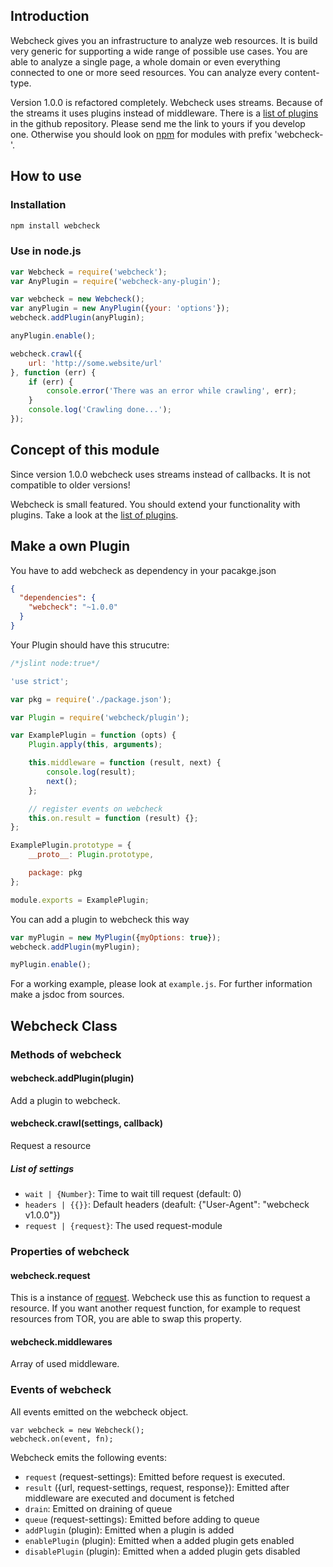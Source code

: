 ## Introduction
Webcheck gives you an infrastructure to analyze web resources. It is build very generic for supporting a wide range of
possible use cases. You are able to analyze a single page, a whole domain or even everything connected to one or more
seed resources. You can analyze every content-type.

Version 1.0.0 is refactored completely. Webcheck uses streams. Because of the streams it uses plugins instead of
middleware. There is a [list of plugins](https://github.com/atd-schubert/node-webcheck/blob/master/PLUGINS.md)
in the github repository. Please send me the link to yours if you develop one. Otherwise you should look on
[npm](https://www.npmjs.com/) for modules with prefix 'webcheck-'.

## How to use

### Installation

```bash
npm install webcheck
```

### Use in node.js

```js
var Webcheck = require('webcheck');
var AnyPlugin = require('webcheck-any-plugin');

var webcheck = new Webcheck();
var anyPlugin = new AnyPlugin({your: 'options'});
webcheck.addPlugin(anyPlugin);

anyPlugin.enable();

webcheck.crawl({
    url: 'http://some.website/url'
}, function (err) {
    if (err) {
        console.error('There was an error while crawling', err);
    }
    console.log('Crawling done...');
});
```

## Concept of this module
Since version 1.0.0 webcheck uses streams instead of callbacks. It is not compatible to older versions!

Webcheck is small featured. You should extend your functionality with plugins. Take a look at the
[list of plugins](https://github.com/atd-schubert/node-webcheck/blob/master/PLUGINS.md).

## Make a own Plugin

You have to add webcheck as dependency in your pacakge.json

```json
{
  "dependencies": {
    "webcheck": "~1.0.0"
  }
}
```

Your Plugin should have this strucutre:

```js
/*jslint node:true*/

'use strict';

var pkg = require('./package.json');

var Plugin = require('webcheck/plugin');

var ExamplePlugin = function (opts) {
    Plugin.apply(this, arguments);

    this.middleware = function (result, next) {
        console.log(result);
        next();
    };

    // register events on webcheck
    this.on.result = function (result) {};
};

ExamplePlugin.prototype = {
    __proto__: Plugin.prototype,

    package: pkg
};

module.exports = ExamplePlugin;

```

You can add a plugin to webcheck this way

```js
var myPlugin = new MyPlugin({myOptions: true});
webcheck.addPlugin(myPlugin);

myPlugin.enable();
```

For a working example, please look at `example.js`. For further information make a jsdoc from sources.


## Webcheck Class
### Methods of webcheck
#### webcheck.addPlugin(plugin)

Add a plugin to webcheck.

#### webcheck.crawl(settings, callback)

Request a resource

##### List of settings

* `wait | {Number}`: Time to wait till request (default: 0)
* `headers | {{}}`: Default headers (deafult: {"User-Agent": "webcheck v1.0.0"})
* `request | {request}`: The used request-module

### Properties of webcheck

#### webcheck.request

This is a instance of [request](https://github.com/request/request). Webcheck use this as function to request a resource. If you want another request function, for example to request resources from TOR, you are able to swap this property.

#### webcheck.middlewares

Array of used middleware.

### Events of webcheck

All events emitted on the webcheck object.

    var webcheck = new Webcheck();
    webcheck.on(event, fn);

Webcheck emits the following events:

- `request` (request-settings): Emitted before request is executed.
- `result` ({url, request-settings, request, response}): Emitted after middleware are executed and document is fetched
- `drain`: Emitted on draining of queue
- `queue` (request-settings): Emitted before adding to queue
- `addPlugin` (plugin): Emitted when a plugin is added
- `enablePlugin` (plugin): Emitted when a added plugin gets enabled
- `disablePlugin` (plugin): Emitted when a added plugin gets disabled
